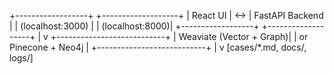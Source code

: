 +------------------+     +-------------------+
|   React UI       | <-> |   FastAPI Backend |
| (localhost:3000) |     |   (localhost:8000)|
+------------------+     +-------------------+
                                |
                                v
                  +---------------------------+
                  |   Weaviate (Vector + Graph)|
                  |   or Pinecone + Neo4j      |
                  +---------------------------+
                                |
                                v
                   [cases/*.md, docs/, logs/]